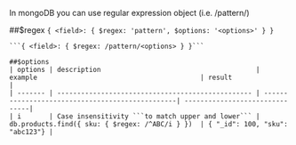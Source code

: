 In mongoDB you can use regular expression object (i.e. /pattern/)

##$regex
```{ <field>: { $regex: 'pattern', $options: '<options>' } }```
```
```{ <field>: { $regex: /pattern/<options> } }```

##$options
| options | description                                       | example                                         | result                         |
| ------- | ------------------------------------------------- | ------------------------------------------------| -------------------------------|
| i       | Case insensitivity ```to match upper and lower``` | db.products.find({ sku: { $regex: /^ABC/i } })  | { "_id": 100, "sku": "abc123"} |

